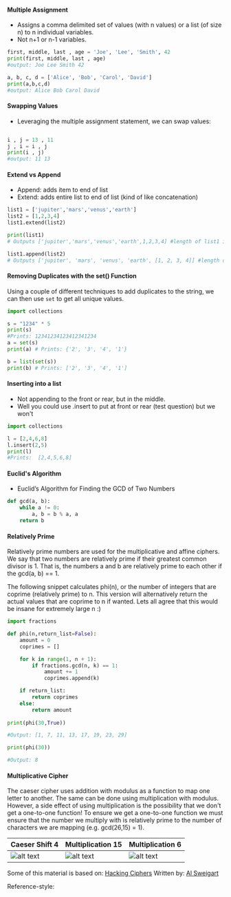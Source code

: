 #### Multiple Assignment

- Assigns a comma delimited set of values (with n values) or a list (of size n) to n individual variables.
- Not n+1 or n-1 variables.

```python
first, middle, last , age = 'Joe', 'Lee', 'Smith', 42
print(first, middle, last , age)
#output: Joe Lee Smith 42

a, b, c, d = ['Alice', 'Bob', 'Carol', 'David']
print(a,b,c,d)
#output: Alice Bob Carol David
```

#### Swapping Values

- Leveraging the multiple assignment statement, we can swap values:
```python

i , j = 13 , 11
j , i = i , j
print(i , j)
#output: 11 13
```

#### Extend vs Append

- Append: adds item to end of list
- Extend: adds entire list to end of list (kind of like concatenation)

```python
list1 = ['jupiter','mars','venus','earth']
list2 = [1,2,3,4]
list1.extend(list2)

print(list1)
# Outputs ['jupiter','mars','venus','earth',1,2,3,4] #length of list1 increased by 4

list1.append(list2)
# Outputs ['jupiter', 'mars', 'venus', 'earth', [1, 2, 3, 4]] #length of list1 increased by 1

```
#### Removing Duplicates with the set() Function

Using a couple of different techniques to add duplicates to the string,
we can then use `set` to get all unique values.
```python
import collections

s = "1234" * 5
print(s)
#Prints: 12341234123412341234
a = set(s)
print(a) # Prints: {'2', '3', '4', '1'}

b = list(set(s))
print(b) # Prints: ['2', '3', '4', '1']

```

#### Inserting into a list

- Not appending to the front or rear, but in the middle.
- Well you could use .insert to put at front or rear (test question) but we won't

```python
import collections

l = [2,4,6,8]
l.insert(2,5)
print(l)
#Prints:  [2,4,5,6,8]
```

#### Euclid's Algorithm

- Euclid’s Algorithm for Finding the GCD of Two Numbers

```python
def gcd(a, b):
    while a != 0:
        a, b = b % a, a
    return b
```
#### Relatively Prime

Relatively prime numbers are used for the multiplicative and affine ciphers. We say that two numbers are relatively prime if their greatest common divisor is 1. That is, the numbers a and b are relatively prime to each other if the gcd(a, b) == 1.

The following snippet calculates phi(n), or the number of integers that are coprime (relatively prime) to n. This version will alternatively return the actual values that are coprime to n if wanted. Lets all agree that this would be insane for extremely large n :) 

```python
import fractions

def phi(n,return_list=False):
    amount = 0
    coprimes = []

    for k in range(1, n + 1):
        if fractions.gcd(n, k) == 1:
            amount += 1
            coprimes.append(k)

    if return_list:
        return coprimes
    else:
        return amount
        
print(phi(30,True))

#Output: [1, 7, 11, 13, 17, 19, 23, 29]

print(phi(30))

#Output: 8
```

#### Multiplicative Cipher

The caeser cipher uses addition with modulus as a function to map one letter to another. The same can be done using multiplication with modulus. However, a side effect of using multiplication is the possibility that we don't get a one-to-one function! To ensure we get a one-to-one function we must ensure that the number we multiply with is relatively prime to the number of characters we are mapping (e.g. gcd(26,15) = 1). 


|  Caeser Shift 4       | Multiplication 15             |   Multiplication 6           |
|-----------------------|------------------------------|------------------------------|
|![alt text][addition_4]|![alt text][multiplication_15] |![alt text][multiplication_6] |


Some of this material is based on: [Hacking Ciphers](https://inventwithpython.com/hackingciphers.pdf) Written by: [Al Sweigart](https://inventwithpython.com/about.html) 

Reference-style: 


[addition_4]: http://f.cl.ly/items/0F15332X3u3K3U2V2w0R/addition_shift4.png "Addition Shift 4"
[multiplication_7]: http://f.cl.ly/items/3M1y0o1q3K3r1E1Z2l41/multiplication_key_7.png "Multiplication 7"
[multiplication_6]: http://f.cl.ly/items/1x3N2s3l0l3K3X433Q3i/multiplication_key_6.png "Multiplication 6"
[multiplication_15]: http://f.cl.ly/items/2x3W1x222C3w40070k3o/multiplication_key_15.png "Multiplication 15"
